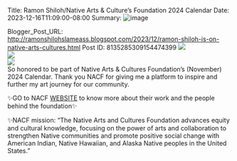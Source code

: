 Title: Ramon Shiloh/Native Arts & Culture’s Foundation 2024 Calendar 
Date: 2023-12-16T11:09:00-08:00
Summary: ![image](https://blogger.googleusercontent.com/img/b/R29vZ2xl/AVvXsEhWbOzAJS6wHbErdbddMNZNCh08kK15sW7sfY93tJjGIwc11HffouOdZeg2HVvqu2fDrUDxVz7CTTemk_d-f0LLe1j46LxrY3YEvBuDiNOfV6vF43lvip55NuTxBOfhGcReeCnlGorAWpw2VEiehLcAnjy9chYObdCuyUVOYLn72LvHyMVJpLJzampUcw/s320/BFBB4232-4530-464B-9BC9-F80FF3F2FF69.jpeg "Image summary")

Blogger_Post_URL: http://ramonshilohslameass.blogspot.com/2023/12/ramon-shiloh-is-on-native-arts-cultures.html
Post ID: 8135285309154474399
[![](https://blogger.googleusercontent.com/img/b/R29vZ2xl/AVvXsEhWbOzAJS6wHbErdbddMNZNCh08kK15sW7sfY93tJjGIwc11HffouOdZeg2HVvqu2fDrUDxVz7CTTemk_d-f0LLe1j46LxrY3YEvBuDiNOfV6vF43lvip55NuTxBOfhGcReeCnlGorAWpw2VEiehLcAnjy9chYObdCuyUVOYLn72LvHyMVJpLJzampUcw/s320/BFBB4232-4530-464B-9BC9-F80FF3F2FF69.jpeg)](https://blogger.googleusercontent.com/img/b/R29vZ2xl/AVvXsEhWbOzAJS6wHbErdbddMNZNCh08kK15sW7sfY93tJjGIwc11HffouOdZeg2HVvqu2fDrUDxVz7CTTemk_d-f0LLe1j46LxrY3YEvBuDiNOfV6vF43lvip55NuTxBOfhGcReeCnlGorAWpw2VEiehLcAnjy9chYObdCuyUVOYLn72LvHyMVJpLJzampUcw/s1440/BFBB4232-4530-464B-9BC9-F80FF3F2FF69.jpeg)  
[![](https://blogger.googleusercontent.com/img/b/R29vZ2xl/AVvXsEj67Cg1inS1Xmh0lQQ990elRS2ZaXTE7o5d_wOY2XHUkiUcm799oJ12VjYE2gFiwVS7D8QOT6dEjfGemWE2Dsl_M3GAH0tFC6I3ToEcmeCi3SEYV453jzmKiXwwnGB2UxUQqULWdszz9aHJehKr6p56bKXlywtuX8X70uuTEvbip8k3de7wPhFTUzND6w/s320/FA2C5ED9-76E1-4D62-B70A-C977B3C91F69.jpeg)](https://blogger.googleusercontent.com/img/b/R29vZ2xl/AVvXsEj67Cg1inS1Xmh0lQQ990elRS2ZaXTE7o5d_wOY2XHUkiUcm799oJ12VjYE2gFiwVS7D8QOT6dEjfGemWE2Dsl_M3GAH0tFC6I3ToEcmeCi3SEYV453jzmKiXwwnGB2UxUQqULWdszz9aHJehKr6p56bKXlywtuX8X70uuTEvbip8k3de7wPhFTUzND6w/s1440/FA2C5ED9-76E1-4D62-B70A-C977B3C91F69.jpeg)  
[![](https://blogger.googleusercontent.com/img/b/R29vZ2xl/AVvXsEgCZTHQSK0fPEItKYp36qAtlSkc3XEgEmq4DunyEXmkLEvpnAen1cQqV7nx8MEG2tkWJWyWD7WZOCrB265826RTBiLBuFU89doPKp4lU-l2YtTyqXUm5-31CPsn3CuKMETfw7O9-XwcW7f10UHUi5gnYKUDx5VR07d8U9NTGiZu5poERpaSyhfD0bsTQw/s320/FFC7C7BE-E95D-40D6-8710-BA1D56B05761.jpeg)](https://blogger.googleusercontent.com/img/b/R29vZ2xl/AVvXsEgCZTHQSK0fPEItKYp36qAtlSkc3XEgEmq4DunyEXmkLEvpnAen1cQqV7nx8MEG2tkWJWyWD7WZOCrB265826RTBiLBuFU89doPKp4lU-l2YtTyqXUm5-31CPsn3CuKMETfw7O9-XwcW7f10UHUi5gnYKUDx5VR07d8U9NTGiZu5poERpaSyhfD0bsTQw/s1440/FFC7C7BE-E95D-40D6-8710-BA1D56B05761.jpeg)  
So honored to be part of Native Arts \& Cultures Foundation’s (November) 2024 Calendar. Thank you NACF for giving me a platform to inspire and further my art journey for our community. 

✨GO to NACF [WEBSITE](https://www.nativeartsandcultures.org/) to know more about their work and the people behind the foundation✨

✨NACF mission: “The Native Arts and Cultures Foundation advances equity and cultural knowledge, focusing on the power of arts and collaboration to strengthen Native communities and promote positive social change with American Indian, Native Hawaiian, and Alaska Native peoples in the United States.”

